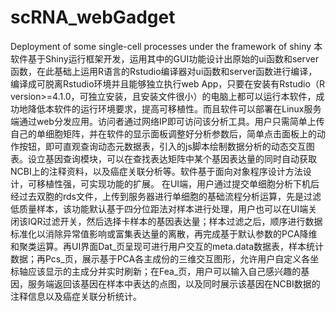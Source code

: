 # scRNA_webGadget
Deployment of some single-cell processes under the framework of shiny
本软件基于Shiny运行框架开发，运用其中的GUI功能设计出原始的ui函数和server函数，在此基础上运用R语言的Rstudio编译器对ui函数和server函数进行编译，编译成可脱离Rstudio环境并且能够独立执行web App，只要在安装有Rstudio（R version>=4.1.0，可独立安装，且安装文件很小）的电脑上都可以运行本软件，成功地降低本软件的运行环境要求，提高可移植性。而且软件可以部署在Linux服务端通过web分发应用。访问者通过网络IP即可访问该分析工具。用户只需简单上传自己的单细胞矩阵，并在软件的显示面板调整好分析参数后，简单点击面板上的动作按钮，即可直观查询动态元数据表，引入的js脚本绘制数据分析的动态交互图表。设立基因查询模块，可以在查找表达矩阵中某个基因表达量的同时自动获取NCBI上的注释资料，以及癌症关联分析等。软件基于面向对象程序设计方法设计，可移植性强，可实现功能的扩展。
在UI端，用户通过提交单细胞分析下机后经过去双胞的rds文件，上传到服务器进行单细胞的基础流程分析运算，先是过滤低质量样本，该功能默认基于四分位距法对样本进行处理，用户也可以在UI端关闭该IQR过滤开关，然后选择卡样本的基因表达量；样本过滤之后，顺序进行数据标准化以消除异常值影响或富集表达量的离散，再完成基于默认参数的PCA降维和聚类运算。再UI界面Dat_页呈现可进行用户交互的meta.data数据表，样本统计数据；再Pcs_页，展示基于PCA各主成份的三维交互图形，允许用户自定义各坐标轴应该显示的主成分并实时刷新；在Fea_页，用户可以输入自己感兴趣的基因，服务端返回该基因在样本中表达的点图，以及同时展示该基因在NCBI数据的注释信息以及癌症关联分析统计。
